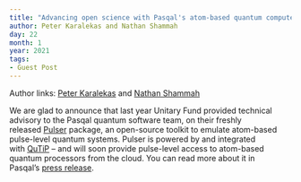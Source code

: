 ```yaml
---
title: "Advancing open science with Pasqal's atom-based quantum computers"  
author: Peter Karalekas and Nathan Shammah
day: 22
month: 1
year: 2021
tags:
- Guest Post
---
```


Author links: [Peter Karalekas](https://github.com/karalekas) and [Nathan Shammah](http://nathanshammah.com/) 

We are glad to announce that last year Unitary Fund provided technical advisory to the Pasqal quantum software team, on their freshly released [Pulser](https://github.com/pasqal-io/Pulser) package, an open-source toolkit to emulate atom-based pulse-level quantum systems. Pulser is powered by and integrated with [QuTiP](http://qutip.org/) – and will soon provide pulse-level access to atom-based quantum processors from the cloud. You can read more about it in Pasqal’s [press release](https://pasqal.io/2021/01/22/pulser-a-control-software-at-the-pulse-level-for-pasqal-quantum-processors/).
